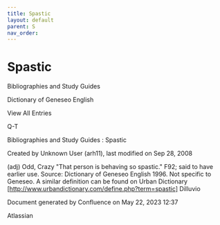 ```yaml
---
title: Spastic
layout: default
parent: S
nav_order:
---
```


# Spastic

Bibliographies and Study Guides

Dictionary of Geneseo English

View All Entries

Q-T

Bibliographies and Study Guides : Spastic

Created by  Unknown User (arh11), last modified on Sep 28, 2008

(adj) Odd, Crazy &quot;That person is behaving so spastic.&quot; F92; said to have earlier use. Source: Dictionary of Geneseo English 1996. Not specific to Geneseo. A similar definition can be found on Urban Dictionary [http://www.urbandictionary.com/define.php?term=spastic] Dilluvio

Document generated by Confluence on May 22, 2023 12:37

Atlassian
